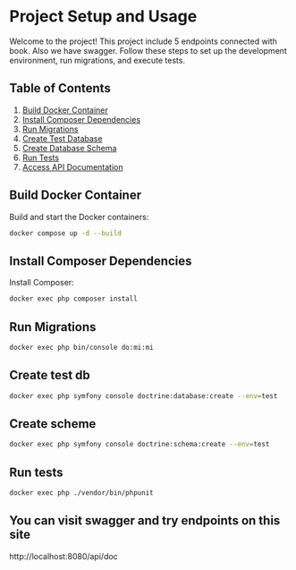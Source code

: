 # Project Setup and UsageWelcome to the project! This project include 5 endpoints connected with book. Also we have swagger. Follow these steps to set up the development environment, run migrations, and execute tests.## Table of Contents1. [Build Docker Container](#build-docker-container)2. [Install Composer Dependencies](#install-composer-dependencies)3. [Run Migrations](#run-migrations)4. [Create Test Database](#create-test-database)5. [Create Database Schema](#create-database-schema)6. [Run Tests](#run-tests)7. [Access API Documentation](#access-api-documentation)## Build Docker ContainerBuild and start the Docker containers:```bashdocker compose up -d --build```## Install Composer DependenciesInstall Composer:```bashdocker exec php composer install```## Run Migrations```bashdocker exec php bin/console do:mi:mi```## Create test db```bashdocker exec php symfony console doctrine:database:create --env=test```## Create scheme```bashdocker exec php symfony console doctrine:schema:create --env=test```## Run tests```bashdocker exec php ./vendor/bin/phpunit```## You can visit swagger and try endpoints on this sitehttp://localhost:8080/api/doc